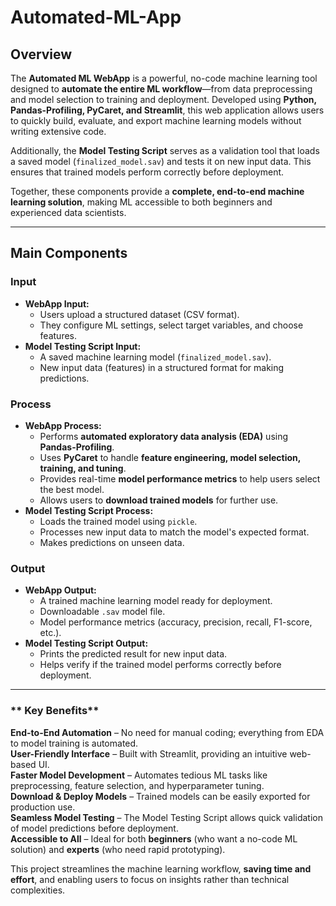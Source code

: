 # Automated-ML-App

## **Overview**  
The **Automated ML WebApp** is a powerful, no-code machine learning tool designed to **automate the entire ML workflow**—from data preprocessing and model selection to training and deployment. Developed using **Python, Pandas-Profiling, PyCaret, and Streamlit**, this web application allows users to quickly build, evaluate, and export machine learning models without writing extensive code.  

Additionally, the **Model Testing Script** serves as a validation tool that loads a saved model (`finalized_model.sav`) and tests it on new input data. This ensures that trained models perform correctly before deployment.  

Together, these components provide a **complete, end-to-end machine learning solution**, making ML accessible to both beginners and experienced data scientists.

---

## **Main Components**  

### **Input**  
- **WebApp Input:**  
  - Users upload a structured dataset (CSV format).  
  - They configure ML settings, select target variables, and choose features.  
- **Model Testing Script Input:**  
  - A saved machine learning model (`finalized_model.sav`).  
  - New input data (features) in a structured format for making predictions.  

### **Process**  
- **WebApp Process:**  
  - Performs **automated exploratory data analysis (EDA)** using **Pandas-Profiling**.  
  - Uses **PyCaret** to handle **feature engineering, model selection, training, and tuning**.  
  - Provides real-time **model performance metrics** to help users select the best model.  
  - Allows users to **download trained models** for further use.  
- **Model Testing Script Process:**  
  - Loads the trained model using `pickle`.  
  - Processes new input data to match the model's expected format.  
  - Makes predictions on unseen data.  

### **Output**  
- **WebApp Output:**  
  - A trained machine learning model ready for deployment.  
  - Downloadable `.sav` model file.  
  - Model performance metrics (accuracy, precision, recall, F1-score, etc.).  
- **Model Testing Script Output:**  
  - Prints the predicted result for new input data.  
  - Helps verify if the trained model performs correctly before deployment.  

---

### ** Key Benefits**  

**End-to-End Automation** – No need for manual coding; everything from EDA to model training is automated.  
**User-Friendly Interface** – Built with Streamlit, providing an intuitive web-based UI.  
**Faster Model Development** – Automates tedious ML tasks like preprocessing, feature selection, and hyperparameter tuning.  
**Download & Deploy Models** – Trained models can be easily exported for production use.  
**Seamless Model Testing** – The Model Testing Script allows quick validation of model predictions before deployment.  
**Accessible to All** – Ideal for both **beginners** (who want a no-code ML solution) and **experts** (who need rapid prototyping).  

This project streamlines the machine learning workflow, **saving time and effort**, and enabling users to focus on insights rather than technical complexities.  
